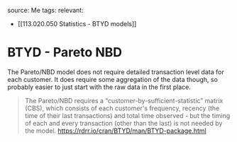 source: Me
tags: 
relevant: 
- [[113.020.050 Statistics - BTYD models]]

# BTYD - Pareto NBD

The Pareto/NBD model does not require detailed transaction level data for each customer. It does require some aggregation of the data though, so probably easier to just start with the raw data in the first place.

> The Pareto/NBD requires a “customer-by-sufficient-statistic” matrix (CBS), which consists of each customer's frequency, recency (the time of their last transactions) and total time observed - but the timing of each and every transaction (other than the last) is not needed by the model.
> https://rdrr.io/cran/BTYD/man/BTYD-package.html

